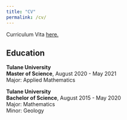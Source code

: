 ```yaml
---
title: "CV"
permalink: /cv/
---
```


Curriculum Vita <a href = "https://drive.google.com/file/d/1K4FNVjxxDInbs3xTwrdyTRiW9hrJmbvc/view?usp=sharing" target = "_blank">here.</a>

## Education 

**Tulane University**  
**Master of Science**, August 2020 - May 2021  
Major: Applied Mathematics

**Tulane University**  
**Bachelor of Science**, August 2015 - May 2020  
Major: Mathematics  
Minor: Geology